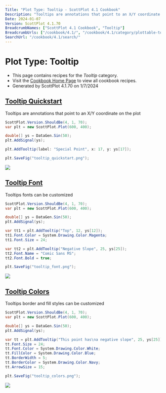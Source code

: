 ```yaml
---
Title: "Plot Type: Tooltip - ScottPlot 4.1 Cookbook"
Description: "Tooltips are annotations that point to an X/Y coordinate on the plot."
Date: 2024-01-07
Version: ScottPlot 4.1.70
BreadcrumbNames: ["ScottPlot 4.1 Cookbook", "Tooltip"]
BreadcrumbUrls: ["/cookbook/4.1/", "/cookbook/4.1/category/plottable-tooltip/"]
SearchUrl: "/cookbook/4.1/search/"
---
```


# Plot Type: Tooltip
* This page contains recipes for the _Tooltip_ category.
* Visit the [Cookbook Home Page](../../) to view all cookbook recipes.
* Generated by ScottPlot 4.1.70 on 1/7/2024
<h2><a id='tooltip-quickstart' href='/cookbook/4.1/recipes/tooltip_quickstart/'>Tooltip Quickstart</a></h2>

Tooltips are annotations that point to an X/Y coordinate on the plot

```cs
ScottPlot.Version.ShouldBe(4, 1, 70);
var plt = new ScottPlot.Plot(600, 400);

double[] ys = DataGen.Sin(50);
plt.AddSignal(ys);

plt.AddTooltip(label: "Special Point", x: 17, y: ys[17]);

plt.SaveFig("tooltip_quickstart.png");
```

<img src='../../images/tooltip_quickstart.png' class='d-block mx-auto my-5' />


<h2><a id='tooltip-font' href='/cookbook/4.1/recipes/tooltip_font/'>Tooltip Font</a></h2>

Tooltips fonts can be customized

```cs
ScottPlot.Version.ShouldBe(4, 1, 70);
var plt = new ScottPlot.Plot(600, 400);

double[] ys = DataGen.Sin(50);
plt.AddSignal(ys);

var tt1 = plt.AddTooltip("Top", 12, ys[12]);
tt1.Font.Color = System.Drawing.Color.Magenta;
tt1.Font.Size = 24;

var tt2 = plt.AddTooltip("Negative Slope", 25, ys[25]);
tt2.Font.Name = "Comic Sans MS";
tt2.Font.Bold = true;

plt.SaveFig("tooltip_font.png");
```

<img src='../../images/tooltip_font.png' class='d-block mx-auto my-5' />


<h2><a id='tooltip-colors' href='/cookbook/4.1/recipes/tooltip_colors/'>Tooltip Colors</a></h2>

Tooltips border and fill styles can be customized

```cs
ScottPlot.Version.ShouldBe(4, 1, 70);
var plt = new ScottPlot.Plot(600, 400);

double[] ys = DataGen.Sin(50);
plt.AddSignal(ys);

var tt = plt.AddTooltip("This point has\na negative slope", 25, ys[25]);
tt.Font.Size = 24;
tt.Font.Color = System.Drawing.Color.White;
tt.FillColor = System.Drawing.Color.Blue;
tt.BorderWidth = 5;
tt.BorderColor = System.Drawing.Color.Navy;
tt.ArrowSize = 15;

plt.SaveFig("tooltip_colors.png");
```

<img src='../../images/tooltip_colors.png' class='d-block mx-auto my-5' />



